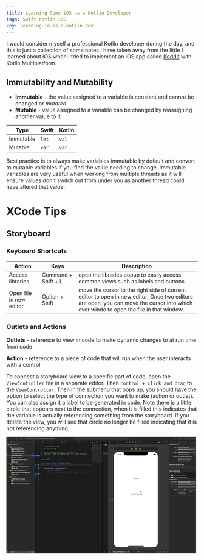 ```yaml
---
title: Learning Some iOS as a Kotlin Developer
tags: Swift Kotlin iOS
key: learning-io-as-a-kotlin-dev
---
```


I would consider myself a professional Kotlin developer during the day, and this is just a collection of some notes I have taken away from the little I learned about iOS when I tried to implement an iOS app called [Koddit](https://github.com/plusmobileapps/koddit) with Kotlin Multiplatform. 

## Immutability and Mutability

* **Immutable** - the value assigned to a variable is constant and cannot be changed or *mutated*
* **Mutable** - value assigned to a variable can be changed by reassigning another value to it

| Type | Swift | Kotlin |
|---|---|---|
| Immutable | `let` | `val` |
| Mutable | `var` | `var`|

Best practice is to always make variables immutable by default and convert to mutable variables if you find the value needing to change. Immutable variables are very useful when working from multiple threads as it will ensure values don't switch out from under you as another thread could have altered that value.


# XCode Tips

## Storyboard

### Keyboard Shortcuts

|  Action |  Keys | Description  | 
|---|---|---|
| Access libraries  | Command + Shift + L  | open the libraries popup to easily access common views such as labels and buttons  | 
| Open file in new editor  |  Option + Shift | move the cursor to the right side of current editor to open in new editor. Once two editors are open, you can move the cursor into which ever windo to open the file in that window.   |  

### Outlets and Actions

**Outlets** - reference to view in code to make dynamic changes to at run time from code

**Action** - reference to a piece of code that will run when the user interacts with a control

To connect a storyboard view to a specific part of code, open the `ViewController` file in a separate editor. Then `control + click and drag` to the `ViewController`. Then in the submenu that pops up, you should have the option to select the type of connection you want to make (action or outlet). You can also assign it a label to be generated in code. Note there is a little circle that appears next to the connection, when it is filled this indicates that the variable is actually referencing something from the storyboard. If you delete the view, you will see that circle no longer be filled indicating that it is not referencing anything. 

![Connecting actions and outlets](/assets/images/actions-outlets.gif)